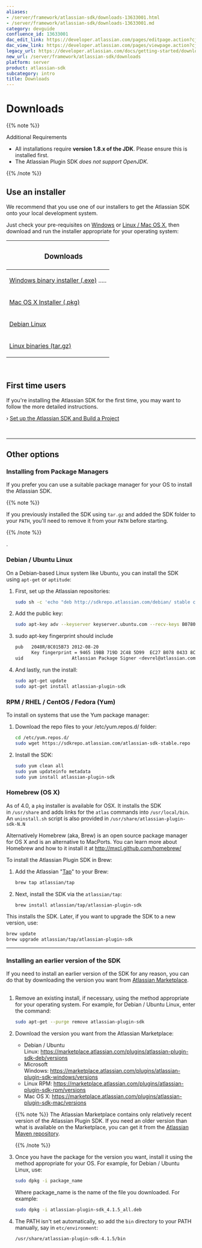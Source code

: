 ```yaml
---
aliases:
- /server/framework/atlassian-sdk/downloads-13633001.html
- /server/framework/atlassian-sdk/downloads-13633001.md
category: devguide
confluence_id: 13633001
dac_edit_link: https://developer.atlassian.com/pages/editpage.action?cjm=wozere&pageId=13633001
dac_view_link: https://developer.atlassian.com/pages/viewpage.action?cjm=wozere&pageId=13633001
legacy_url: https://developer.atlassian.com/docs/getting-started/downloads
new_url: /server/framework/atlassian-sdk/downloads
platform: server
product: atlassian-sdk
subcategory: intro
title: Downloads
---
```

# Downloads

{{% note %}}

Additional Requirements

-   All installations require **version 1.8.x of the JDK**. Please ensure this is installed first.
-   The Atlassian Plugin SDK *does not support OpenJDK*.

{{% /note %}}

  

## Use an installer

We recommend that you use one of our installers to get the Atlassian SDK onto your local development system. 

Just check your pre-requisites on [Windows](https://developer.atlassian.com/docs/getting-started/set-up-the-atlassian-plugin-sdk-and-build-a-project/set-up-the-sdk-prerequisites-on-a-windows-system) or [Linux / Mac OS X](https://developer.atlassian.com/docs/getting-started/set-up-the-atlassian-plugin-sdk-and-build-a-project/set-up-the-sdk-prerequisites-for-linux-or-mac), then download and run the installer appropriate for your operating system:  
  

<table>
<colgroup>
<col style="width: 100%" />
</colgroup>
<thead>
<tr class="header">
<th><h3 id="downloads" style="margin-left: 30.0px;">Downloads</h3></th>
</tr>
</thead>
<tbody>
<tr class="odd">
<td><p><a href="https://marketplace.atlassian.com/download/plugins/atlassian-plugin-sdk-windows" class="external-link">Windows binary installer (.exe)</a> .....</p></td>
</tr>
<tr class="even">
<td><p><a href="https://marketplace.atlassian.com/download/plugins/atlassian-plugin-sdk-mac" class="external-link">Mac OS X Installer (.pkg)</a></p></td>
</tr>
<tr class="odd">
<td><p><a href="https://marketplace.atlassian.com/download/plugins/atlassian-plugin-sdk-deb" class="external-link">Debian Linux</a></p></td>
</tr>
<tr class="even">
<td><p><a href="https://marketplace.atlassian.com/download/plugins/atlassian-plugin-sdk-tgz" class="external-link">Linux binaries (tar.gz)</a></p></td>
</tr>
</tbody>
</table>

 

## First time users

If you're installing the Atlassian SDK for the first time, you may want to follow the more detailed instructions. 

› [Set up the Atlassian SDK and Build a Project](/server/framework/atlassian-sdk/set-up-the-atlassian-plugin-sdk-and-build-a-project)

 

------------------------------------------------------------------------

## Other options

### Installing from Package Managers

If you prefer you can use a suitable package manager for your OS to install the Atlassian SDK. 

{{% note %}}

If you previously installed the SDK using `tar.gz` and added the SDK folder to your `PATH`, you'll need to remove it from your `PATH` before starting.

{{% /note %}}

.

### Debian / Ubuntu Linux

On a Debian-based Linux system like Ubuntu, you can install the SDK using `apt-get` or `aptitude`:

1.  First, set up the Atlassian repositories:

    ``` bash
    sudo sh -c 'echo "deb http://sdkrepo.atlassian.com/debian/ stable contrib" >>/etc/apt/sources.list'
    ```

2.  Add the public key:

    ``` bash
    sudo apt-key adv --keyserver keyserver.ubuntu.com --recv-keys B07804338C015B73
    ```

3.  sudo apt-key fingerprint should include

    ``` bash
    pub   2048R/8C015B73 2012-08-20
          Key fingerprint = 9465 19BB 719D 2C48 5D99  EC27 B078 0433 8C01 5B73
    uid                  Atlassian Package Signer <devrel@atlassian.com>
    ```

4.  And lastly, run the install:

    ``` bash
    sudo apt-get update
    sudo apt-get install atlassian-plugin-sdk
    ```

### RPM / RHEL / CentOS / Fedora (Yum)

To install on systems that use the Yum package manager:

1.  Download the repo files to your /etc/yum.repos.d/ folder:

    ``` bash
    cd /etc/yum.repos.d/
    sudo wget https://sdkrepo.atlassian.com/atlassian-sdk-stable.repo
    ```

2.  Install the SDK:

    ``` bash
    sudo yum clean all
    sudo yum updateinfo metadata
    sudo yum install atlassian-plugin-sdk
    ```

### Homebrew (OS X)

As of 4.0, a `pkg` installer is available for OSX. It installs the SDK in `/usr/share` and adds links for the `atlas` commands into `/usr/local/bin`. An `uninstall.sh` script is also provided in `/usr/share/atlassian-plugin-sdk-N.N`

Alternatively Homebrew (aka, Brew) is an open source package manager for OS X and is an alternative to MacPorts. You can learn more about Homebrew and how to it install it at <a href="http://mxcl.github.com/homebrew/" class="uri external-link">http://mxcl.github.com/homebrew/</a>

To install the Atlassian Plugin SDK in Brew:

1.  Add the Atlassian "<a href="https://github.com/atlassian/homebrew-tap" class="external-link">Tap</a>" to your Brew:

    ``` bash
    brew tap atlassian/tap
    ```

2.  Next, install the SDK via the `atlassian/tap`:

    ``` bash
    brew install atlassian/tap/atlassian-plugin-sdk
    ```

This installs the SDK. Later, if you want to upgrade the SDK to a new version, use:

``` bash
brew update
brew upgrade atlassian/tap/atlassian-plugin-sdk
```

------------------------------------------------------------------------

### Installing an earlier version of the SDK

If you need to install an earlier version of the SDK for any reason, you can do that by downloading the version you want from <a href="https://marketplace.atlassian.com" class="external-link">Atlassian Marketplace</a>.  
 

1.  Remove an existing install, if necessary, using the method appropriate for your operating system. For example, for Debian / Ubuntu Linux, enter the command:

    ``` bash
    sudo apt-get --purge remove atlassian-plugin-sdk
    ```

2.  Download the version you want from the Atlassian Marketplace:
    -   Debian / Ubuntu Linux: <a href="https://marketplace.atlassian.com/plugins/atlassian-plugin-sdk-deb/versions" class="uri external-link">https://marketplace.atlassian.com/plugins/atlassian-plugin-sdk-deb/versions</a>
    -   Microsoft Windows: <a href="https://marketplace.atlassian.com/plugins/atlassian-plugin-sdk-windows/versions" class="uri external-link">https://marketplace.atlassian.com/plugins/atlassian-plugin-sdk-windows/versions</a>
    -   Linux RPM: <a href="https://marketplace.atlassian.com/plugins/atlassian-plugin-sdk-rpm/versions" class="uri external-link">https://marketplace.atlassian.com/plugins/atlassian-plugin-sdk-rpm/versions</a>
    -   Mac OS X: <a href="https://marketplace.atlassian.com/plugins/atlassian-plugin-sdk-mac/versions" class="uri external-link">https://marketplace.atlassian.com/plugins/atlassian-plugin-sdk-mac/versions</a>

    {{% note %}}
The Atlassian Marketplace contains only relatively recent version of the Atlassian Plugin SDK. If you need an older version than what is available on the Marketplace, you can get it from the <a href="https://maven.atlassian.com/index.html#nexus-search;quick%7Eatlassian-plugin-sdk" class="external-link">Atlassian Maven repository</a>.

    {{% /note %}}
3.  Once you have the package for the version you want, install it using the method appropriate for your OS. For example, for Debian / Ubuntu Linux, use:

    ``` bash
    sudo dpkg -i package_name
    ```

    Where package\_name is the name of the file you downloaded. For example:

    ``` bash
    sudo dpkg -i atlassian-plugin-sdk_4.1.5_all.deb
    ```

4.  The PATH isn't set automatically, so add the `bin` directory to your PATH manually, say in `etc/environment`:

    ``` bash
    /usr/share/atlassian-plugin-sdk-4.1.5/bin
    ```
















































































